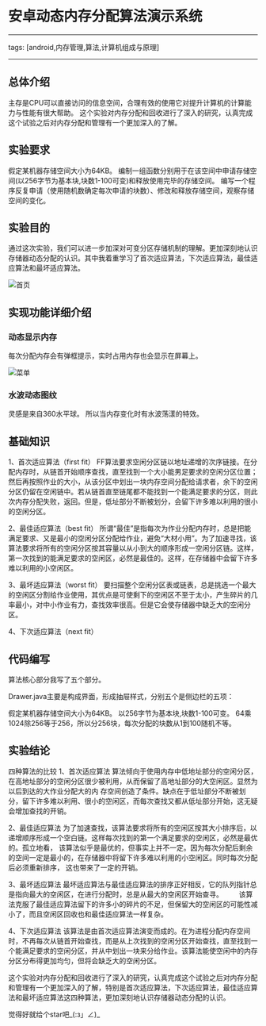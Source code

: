 # 安卓动态内存分配算法演示系统

---

tags: [android,内存管理,算法,计算机组成与原理]

---

## 总体介绍
主存是CPU可以直接访问的信息空间，合理有效的使用它对提升计算机的计算能力与性能有很大帮助。
这个实验对内存分配和回收进行了深入的研究，认真完成这个试验之后对内存分配和管理有一个更加深入的了解。


 
## 实验要求
假定某机器存储空间大小为64KB。
编制一组函数分别用于在该空间中申请存储空间(以256字节为基本块,块数1-100可变)和释放使用完毕的存储空间。
编写一个程序反复申请（使用随机数确定每次申请的块数）、修改和释放存储空间，观察存储空间的变化。


<!-- more -->


## 实验目的
通过这次实验，我们可以进一步加深对可变分区存储机制的理解。更加深刻地认识存储器动态分配的认识。其中我着重学习了首次适应算法，下次适应算法，最佳适应算法和最坏适应算法。

![首页](http://7xq13x.com1.z0.glb.clouddn.com/S60118-184435.jpg)

## 实现功能详细介绍

### 动态显示内存
 
每次分配内存会有弹框提示，实时占用内存也会显示在屏幕上。

![菜单](http://7xq13x.com1.z0.glb.clouddn.com/S60118-184443.jpg)

### 水波动态图纹
灵感是来自360水平球。
所以当内存变化时有水波荡漾的特效。

	
## 基础知识	

 
1、首次适应算法（first fit）
FF算法要求空闲分区链以地址递增的次序链接。在分配内存时，从链首开始顺序查找，直至找到一个大小能男足要求的空闲分区位置；然后再按照作业的大小，从该分区中划出一块内存空间分配给请求者，余下的空闲分区仍留在空闲链中。若从链首直至链尾都不能找到一个能满足要求的分区，则此次内存分配失败，返回。但是，低址部分不断被划分，会留下许多难以利用的很小的空闲分区。
 

2、最佳适应算法（best fit）
所谓“最佳”是指每次为作业分配内存时，总是把能满足要求、又是最小的空闲分区分配给作业，避免“大材小用”。为了加速寻找，该算法要求将所有的空闲分区按其容量以从小到大的顺序形成一空闲分区链。这样，第一次找到的能满足要求的空闲区，必然是最佳的。这样，在存储器中会留下许多难以利用的小空闲区。

 
3、最坏适应算法（worst fit）
要扫描整个空闲分区表或链表，总是挑选一个最大的空闲区分割给作业使用，其优点是可使剩下的空闲区不至于太小，产生碎片的几率最小，对中小作业有力，查找效率很高。但是它会使存储器中缺乏大的空闲分区。
 

4、下次适应算法（next fit）



## 代码编写
 

算法核心部分我写了五个部分。


Drawer.java主要是构成界面，形成抽屉样式，分别五个是侧边栏的五项：


假定某机器存储空间大小为64KB。
以256字节为基本块,块数1-100可变。
64乘1024除256等于256，所以分256块，每次分配的块数从1到100随机不等。


## 实验结论

四种算法的比较
1、首次适应算法
算法倾向于使用内存中低地址部分的空闲分区，在高地址部分的空闲分区很少被利用，从而保留了高地址部分的大空闲区。显然为以后到达的大作业分配大的内 存空间创造了条件。缺点在于低址部分不断被划分，留下许多难以利用、很小的空闲区，而每次查找又都从低址部分开始，这无疑会增加查找的开销。

2、最佳适应算法
为了加速查找，该算法要求将所有的空闲区按其大小排序后，以递增顺序形成一个空白链。这样每次找到的第一个满足要求的空闲区，必然是最优的。孤立地看， 该算法似乎是最优的，但事实上并不一定。因为每次分配后剩余的空间一定是最小的，在存储器中将留下许多难以利用的小空闲区。同时每次分配后必须重新排序， 这也带来了一定的开销。

3、最坏适应算法
最坏适应算法与最佳适应算法的排序正好相反，它的队列指针总是指向最大的空闲区，在进行分配时，总是从最大的空闲区开始查寻。
　　该算法克服了最佳适应算法留下的许多小的碎片的不足，但保留大的空闲区的可能性减小了，而且空闲区回收也和最佳适应算法一样复杂。

4、下次适应算法
该算法是由首次适应算法演变而成的。在为进程分配内存空间时，不再每次从链首开始查找，而是从上次找到的空闲分区开始查找，直至找到一个能满足要求的空闲分区，并从中划出一块来分给作业。该算法能使空闲中的内存分区分布得更加均匀，但将会缺乏大的空闲分区。


这个实验对内存分配和回收进行了深入的研究，认真完成这个试验之后对内存分配和管理有一个更加深入的了解，特别是首次适应算法，下次适应算法，最佳适应算法和最坏适应算法这四种算法，更加深刻地认识存储器动态分配的认识。

觉得好就给个star吧_(:з」∠)_
